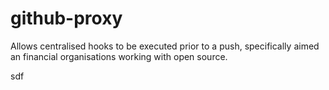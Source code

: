 # github-proxy

Allows centralised hooks to be executed prior to a push, specifically aimed an financial organisations working with open source.


sdf

